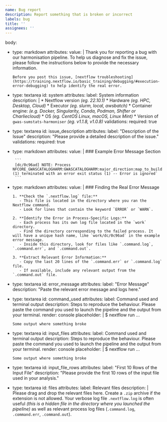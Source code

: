 ```yaml
---
name: Bug report
description: Report something that is broken or incorrect
labels: bug
title: ''
assignees: ''
---
```


body:
  - type: markdown
    attributes:
      value: |
        Thank you for reporting a bug with our harmonisation pipeline. To help us diagnose and fix the issue, please follow the instructions below to provide the necessary information.
        
        Before you post this issue, [nextflow troubleshooting](https://training.nextflow.io/basic_training/debugging/#execution-error-debugging) to help identify the real error.

  - type: textarea
    id: system
    attributes:
      label: System information
      description: |
        * Nextflow version _(eg. 22.10.1)_
        * Hardware _(eg. HPC, Desktop, Cloud)_
        * Executor _(eg. slurm, local, awsbatch)_
        * Container engine: _(e.g. Docker, Singularity, Conda, Podman, Shifter or Charliecloud)_
        * OS _(eg. CentOS Linux, macOS, Linux Mint)_
        * Version of `gwas-sumstats-harmoniser` _(eg. v1.1.8, v1.0.8)_
    validations:
      required: true

  - type: textarea
    id: issue_description
    attributes:
      label: "Description of the Issue"
      description: "Please provide a detailed description of the issue."
    validations:
      required: true

 - type: markdown
    attributes:
      value: |
        ### Example Error Message Section

        ```
        [dc/0c96ad] NOTE: Process NFCORE_GWASCATALOGHARM:GWASCATALOGHARM:major_direction:map_to_build (1) terminated with an error exit status (1) -- Error is ignored`
        ```

  - type: markdown
    attributes:
      value: |
        ### Finding the Real Error Message

        1. **Check the `.nextflow.log` file:**
           - This file is located in the directory where you ran the Nextflow command.
           - Look for lines that contain the keyword `ERROR` or `WARN`.

        2. **Identify the Error in Process-Specific Logs:**
           - Each process has its own log file located in the `work` directory.
           - Find the directory corresponding to the failed process. It will have a unique hash name, like `work/dc/0c96ad` in the example error message.
           - Inside this directory, look for files like `.command.log`, `.command.err`, and `.command.out`.

        3. **Extract Relevant Error Information:**
           - Copy the last 20 lines of the `.command.err` or `.command.log` file.
           - If available, include any relevant output from the `.command.out` file.

  - type: textarea
    id: error_message
    attributes:
      label: "Error Message"
      description: "Paste the relevant error message and logs here."
  
  - type: textarea
    id: command_used
    attributes:
      label: Command used and terminal output
      description: Steps to reproduce the behaviour. Please paste the command you used to launch the pipeline and the output from your terminal.
      render: console
      placeholder: |
        $ nextflow run ...

        Some output where something broke

  - type: textarea
    id: input_files
    attributes:
      label: Command used and terminal output
      description: Steps to reproduce the behaviour. Please paste the command you used to launch the pipeline and the output from your terminal.
      render: console
      placeholder: |
        $ nextflow run ...

        Some output where something broke

  - type: textarea
    id: input_file_rows
    attributes:
      label: "First 10 Rows of the Input File"
      description: "Please provide the first 10 rows of the input file used in your analysis."

  - type: textarea
    id: files
    attributes:
      label: Relevant files
      description: |
        Please drag and drop the relevant files here. Create a `.zip` archive if the extension is not allowed.
        Your verbose log file `.nextflow.log` is often useful _(this is a hidden file in the directory where you launched the pipeline)_ as well as relevant process log files (`.command.log`, `.command.err`, `.command.out`).
